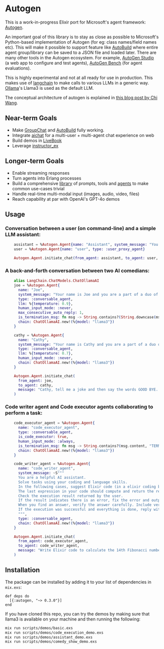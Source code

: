 # Autogen

This is a work-in-progress Elixir port for Microsoft's agent framework: [Autogen](https://microsoft.github.io/autogen/). 

An important goal of this library is to stay as close as possible to Microsoft's Python-based implementation of Autogen (for eg: class names/field names etc). This will make it possible to support feature like [AutoBuild](https://microsoft.github.io/autogen/blog/2023/11/26/Agent-AutoBuild) where entire agent group/library can be saved to a JSON file and loaded later. There are many other tools in the Autogen ecosystem. For example, [AutoGen Studio](https://microsoft.github.io/autogen/blog/2023/12/01/AutoGenStudio) (a web app to configure and test agents), [AutoGen Bench](https://microsoft.github.io/autogen/blog/2024/01/25/AutoGenBench) (for agent evaluations).

This is highly experimental and not at all ready for use in production.
This makes use of [langchain](https://github.com/brainlid/langchain) to make calls to various LLMs in a generic way. [Ollama](https://ollama.com/)'s Llama3 is used as the default LLM.

The conceptual architecture of autogen is explained in [this blog post by Chi Wang](https://microsoft.github.io/autogen/blog/2024/05/24/Agent).

## Near-term Goals

- Make [GroupChat](https://microsoft.github.io/autogen/docs/tutorial/conversation-patterns#group-chat) and [AutoBuild](https://microsoft.github.io/autogen/blog/2023/11/26/Agent-AutoBuild/) fully working.
- Integrate [aichat](https://github.com/nileshtrivedi/aichat) for a multi-user + multi-agent chat experience on web
- Build demos in [LiveBook](https://livebook.dev/)
- Leverage [instructor_ex](https://github.com/thmsmlr/instructor_ex)

## Longer-term Goals

- Enable streaming responses
- Turn agents into Erlang processes
- Build a comprehensive [library](https://microsoft.github.io/autogen/docs/Examples) of prompts, tools and [agents](https://microsoft.github.io/autogen/docs/notebooks) to make common use-cases trivial
- Handle real-time multi-modal input (images, audio, video, files)
- Reach capability at par with OpenAI's GPT-4o demos

## Usage

### Conversation between a user (on command-line) and a simple LLM assistant:
```elixir
    assistant = %Autogen.Agent{name: "Assistant", system_message: "You are a helpful chatbot", type: :conversable_agent}
    user = %Autogen.Agent{name: "user", type: :user_proxy_agent}

    Autogen.Agent.initiate_chat(from_agent: assistant, to_agent: user, message: "How can I help you today?")
```

### A back-and-forth conversation between two AI comedians:
```elixir
    alias LangChain.ChatModels.ChatOllamaAI
    joe = %Autogen.Agent{
      name: "Joe",
      system_message: "Your name is Joe and you are a part of a duo of comedians.",
      type: :conversable_agent,
      llm: %{temperature: 0.9},
      human_input_mode: :never,
      max_consecutive_auto_reply: 1,
      is_termination_msg: fn msg -> String.contains?(String.downcase(msg.content), "bye") end,
      chain: ChatOllamaAI.new!(%{model: "llama3"})
    }

    cathy = %Autogen.Agent{
      name: "Cathy",
      system_message: "Your name is Cathy and you are a part of a duo of comedians.",
      type: :conversable_agent,
      llm: %{temperature: 0.7},
      human_input_mode: :never,
      chain: ChatOllamaAI.new!(%{model: "llama3"})
    }

    Autogen.Agent.initiate_chat(
      from_agent: joe,
      to_agent: cathy,
      message: "Cathy, tell me a joke and then say the words GOOD BYE..", max_turns: 2
    )
```

### Code writer agent and Code executor agents collaborating to perform a task:

```elixir
    code_executor_agent = %Autogen.Agent{
      name: "code_executor_agent",
      type: :conversable_agent,
      is_code_executor: true,
      human_input_mode: :always,
      is_termination_msg: fn msg -> String.contains?(msg.content, "TERMINATE") end,
      chain: ChatOllamaAI.new!(%{model: "llama3"})
    }

    code_writer_agent = %Autogen.Agent{
      name: "code_writer_agent",
      system_message: ~S"""
      You are a helpful AI assistant.
      Solve tasks using your coding and language skills.
      In the following cases, suggest Elixir code (in a elixir coding block) for the user to execute.
      The last expression in your code should compute and return the result (rather than print it).
      Check the execution result returned by the user.
      If the result indicates there is an error, fix the error and output the code again. Suggest the full code instead of partial code or code changes. If the error can't be fixed or if the task is not solved even after the code is executed successfully, analyze the problem, revisit your assumption, collect additional info you need, and think of a different approach to try.
      When you find an answer, verify the answer carefully. Include verifiable evidence in your response if possible.
      If the execution was successful and everything is done, reply with 'TERMINATE'.
      """,
      type: :conversable_agent,
      chain: ChatOllamaAI.new!(%{model: "llama3"})
    }

    Autogen.Agent.initiate_chat(
      from_agent: code_executor_agent,
      to_agent: code_writer_agent,
      message: "Write Elixir code to calculate the 14th Fibonacci number."
    )
```


## Installation

The package can be installed by adding it to your list of dependencies in `mix.exs`:

```
def deps do
  [{:autogen, "~> 0.3.0"}]
end
```

If you have cloned this repo, you can try the demos by making sure that llama3 is available on your machine and then running the following:

```bash
mix run scripts/demos/basic.exs
mix run scripts/demos/code_execution_demo.exs
mix run scripts/demos/assistant_demo.exs
mix run scripts/demos/comedy_show_demo.exs
```
